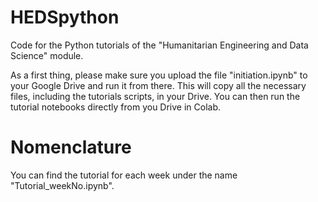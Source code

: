 # HEDSpython
Code for the Python tutorials of the "Humanitarian Engineering and Data Science" module.

As a first thing, please make sure you upload the file "initiation.ipynb" to your Google Drive and run it from there. This will copy all the necessary files, including the tutorials scripts, in your Drive. You can then run the tutorial notebooks directly from you Drive in Colab.

# Nomenclature
You can find the tutorial for each week under the name "Tutorial_weekNo.ipynb".